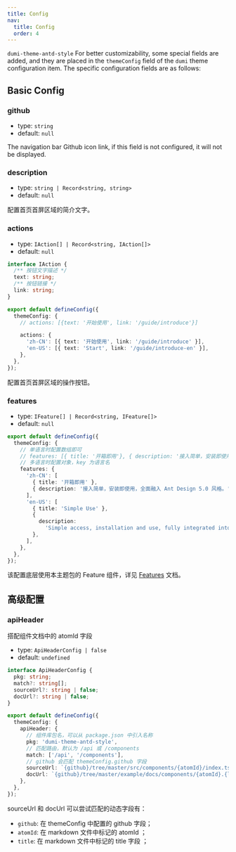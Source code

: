 ```yaml
---
title: Config
nav:
  title: Config
  order: 4
---
```


`dumi-theme-antd-style` For better customizability, some special fields are added, and they are placed in the `themeConfig` field of the `dumi` theme configuration item. The specific configuration fields are as follows:

## Basic Config

### github

- type: `string`
- default: `null`

The navigation bar Github icon link, if this field is not configured, it will not be displayed.

### description

- type: `string | Record<string, string>`
- default: `null`

配置首页首屏区域的简介文字。

### actions

- type: `IAction[] | Record<string, IAction[]>`
- default: `null`

```ts
interface IAction {
  /** 按钮文字描述 */
  text: string;
  /** 按钮链接 */
  link: string;
}

export default defineConfig({
  themeConfig: {
    // actions: [{text: '开始使用', link: '/guide/introduce'}]

    actions: {
      'zh-CN': [{ text: '开始使用', link: '/guide/introduce' }],
      'en-US': [{ text: 'Start', link: '/guide/introduce-en' }],
    },
  },
});
```

配置首页首屏区域的操作按钮。

### features

- type: `IFeature[] | Record<string, IFeature[]>`
- default: `null`

```ts
export default defineConfig({
  themeConfig: {
    // 单语言时配置数组即可
    // features: [{ title: '开箱即用'}, { description: '接入简单，安装即使用，全面融入 Ant Design 5.0 风格。'}]
    // 多语言时配置对象，key 为语言名
    features: {
      'zh-CN': [
        { title: '开箱即用' },
        { description: '接入简单，安装即使用，全面融入 Ant Design 5.0 风格。' },
      ],
      'en-US': [
        { title: 'Simple Use' },
        {
          description:
            'Simple access, installation and use, fully integrated into Ant Design 5.0 style.',
        },
      ],
    },
  },
});
```

该配置底层使用本主题包的 Feature 组件，详见 [Features](/components/features) 文档。

## 高级配置

### apiHeader

搭配组件文档中的 atomId 字段

- type: `ApiHeaderConfig | false`
- default: `undefined`

```ts
interface ApiHeaderConfig {
  pkg: string;
  match?: string[];
  sourceUrl?: string | false;
  docUrl?: string | false;
}

export default defineConfig({
  themeConfig: {
    apiHeader: {
      // 组件库包名，可以从 package.json 中引入名称
      pkg: 'dumi-theme-antd-style',
      // 匹配路由，默认为 /api 或 /components
      match: ['/api', '/components'],
      // github 会匹配 themeConfig.github 字段
      sourceUrl: `{github}/tree/master/src/components/{atomId}/index.tsx`,
      docUrl: `{github}/tree/master/example/docs/components/{atomId}.{locale}.md`,
    },
  },
});
```

sourceUrl 和 docUrl 可以尝试匹配的动态字段有：

- `github`: 在 themeConfig 中配置的 github 字段；
- `atomId`: 在 markdown 文件中标记的 atomId ；
- `title`: 在 markdown 文件中标记的 title 字段 ；
